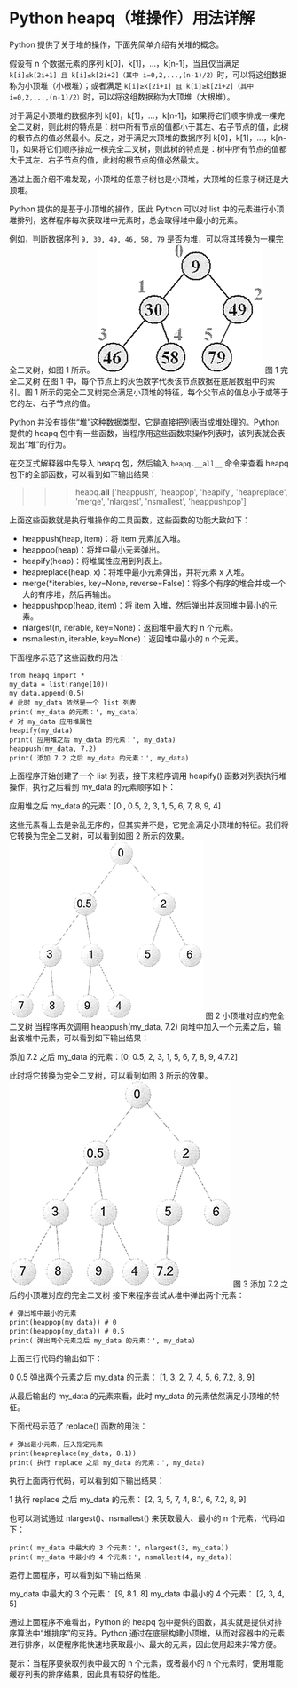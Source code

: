 # Python heapq（堆操作）用法详解

Python 提供了关于堆的操作，下面先简单介绍有关堆的概念。

假设有 n 个数据元素的序列 k[0]，k[1]，...，k[n-1]，当且仅当满足 `k[i]≤k[2i+1] 且 k[i]≤k[2i+2]（其中 i=0,2,...,(n-1)/2）`时，可以将这组数据称为小顶堆（小根堆）；或者满足 `k[i]≥k[2i+1] 且 k[i]≥k[2i+2]（其中 i=0,2,...,(n-1)/2）`时，可以将这组数据称为大顶堆（大根堆）。

对于满足小顶堆的数据序列 k[0]，k[1]，...，k[n-1]，如果将它们顺序排成一棵完全二叉树，则此树的特点是：树中所有节点的值都小于其左、右子节点的值，此树的根节点的值必然最小。反之，对于满足大顶堆的数据序列 k[0]，k[1]，...，k[n-1]，如果将它们顺序排成一棵完全二叉树，则此树的特点是：树中所有节点的值都大于其左、右子节点的值，此树的根节点的值必然最大。

通过上面介绍不难发现，小顶堆的任意子树也是小顶堆，大顶堆的任意子树还是大顶堆。

Python 提供的是基于小顶堆的操作，因此 Python 可以对 list 中的元素进行小顶堆排列，这样程序每次获取堆中元素时，总会取得堆中最小的元素。

例如，判断数据序列 `9, 30, 49, 46, 58, 79` 是否为堆，可以将其转换为一棵完全二叉树，如图 1 所示。
![完全二叉树](img/281566517d96ebab6da1e664b5fcbfa8.jpg)
图 1 完全二叉树
在图 1 中，每个节点上的灰色数字代表该节点数据在底层数组中的索引。图 1 所示的完全二叉树完全满足小顶堆的特征，每个父节点的值总小于或等于它的左、右子节点的值。

Python 并没有提供“堆”这种数据类型，它是直接把列表当成堆处理的。Python 提供的 heapq 包中有一些函数，当程序用这些函数来操作列表时，该列表就会表现出“堆”的行为。

在交互式解释器中先导入 heapq 包，然后输入 `heapq.__all__` 命令来查看 heapq 包下的全部函数，可以看到如下输出结果：

>>> heapq.__all__
['heappush', 'heappop', 'heapify', 'heapreplace', 'merge', 'nlargest', 'nsmallest', 'heappushpop']

上面这些函数就是执行堆操作的工具函数，这些函数的功能大致如下：

*   heappush(heap, item)：将 item 元素加入堆。
*   heappop(heap)：将堆中最小元素弹出。
*   heapify(heap)：将堆属性应用到列表上。
*   heapreplace(heap, x)：将堆中最小元素弹出，并将元素 x 入堆。
*   merge(*iterables, key=None, reverse=False)：将多个有序的堆合并成一个大的有序堆，然后再输出。
*   heappushpop(heap, item)：将 item 入堆，然后弹出并返回堆中最小的元素。
*   nlargest(n, iterable, key=None)：返回堆中最大的 n 个元素。
*   nsmallest(n, iterable, key=None)：返回堆中最小的 n 个元素。

下面程序示范了这些函数的用法：

```
from heapq import *
my_data = list(range(10))
my_data.append(0.5)
# 此时 my_data 依然是一个 list 列表
print('my_data 的元素：', my_data)
# 对 my_data 应用堆属性
heapify(my_data)
print('应用堆之后 my_data 的元素：', my_data)
heappush(my_data, 7.2)
print('添加 7.2 之后 my_data 的元素：', my_data)
```

上面程序开始创建了一个 list 列表，接下来程序调用 heapify() 函数对列表执行堆操作，执行之后看到 my_data 的元素顺序如下：

应用堆之后 my_data 的元素：[0 , 0.5, 2, 3, 1, 5, 6, 7, 8, 9, 4]

这些元素看上去是杂乱无序的，但其实并不是，它完全满足小顶堆的特征。我们将它转换为完全二叉树，可以看到如图 2 所示的效果。
![小顶堆对应的完全二叉树](img/d6f02d515a980f16c084b9a5f239e161.jpg)
图 2 小顶堆对应的完全二叉树
当程序再次调用 heappush(my_data, 7.2) 向堆中加入一个元素之后，输出该堆中元素，可以看到如下输出结果：

添加 7.2 之后 my_data 的元素：[0, 0.5, 2, 3, 1, 5, 6, 7, 8, 9, 4,7.2]

此时将它转换为完全二叉树，可以看到如图 3 所示的效果。
![添加 7.2 之后的小顶堆对应的完全二叉树](img/f04ed519945d88ca90aaf57c8ad200cb.jpg)
图 3 添加 7.2 之后的小顶堆对应的完全二叉树
接下来程序尝试从堆中弹出两个元素：

```
# 弹出堆中最小的元素
print(heappop(my_data)) # 0
print(heappop(my_data)) # 0.5
print('弹出两个元素之后 my_data 的元素：', my_data)
```

上面三行代码的输出如下：

0
0.5
弹出两个元素之后 my_data 的元素： [1, 3, 2, 7, 4, 5, 6, 7.2, 8, 9]

从最后输出的 my_data 的元素来看，此时 my_data 的元素依然满足小顶堆的特征。

下面代码示范了 replace() 函数的用法：

```
# 弹出最小元素，压入指定元素
print(heapreplace(my_data, 8.1))
print('执行 replace 之后 my_data 的元素：', my_data)
```

执行上面两行代码，可以看到如下输出结果：

1
执行 replace 之后 my_data 的元素： [2, 3, 5, 7, 4, 8.1, 6, 7.2, 8, 9]

也可以测试通过 nlargest()、nsmallest() 来获取最大、最小的 n 个元素，代码如下：

```
print('my_data 中最大的 3 个元素：', nlargest(3, my_data))
print('my_data 中最小的 4 个元素：', nsmallest(4, my_data))
```

运行上面程序，可以看到如下输出结果：

my_data 中最大的 3 个元素： [9, 8.1, 8]
my_data 中最小的 4 个元素： [2, 3, 4, 5]

通过上面程序不难看出，Python 的 heapq 包中提供的函数，其实就是提供对排序算法中“堆排序”的支持。Python 通过在底层构建小顶堆，从而对容器中的元素进行排序，以便程序能快速地获取最小、最大的元素，因此使用起来非常方便。

提示：当程序要获取列表中最大的 n 个元素，或者最小的 n 个元素时，使用堆能缓存列表的排序结果，因此具有较好的性能。